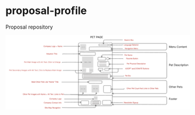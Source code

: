# proposal-profile
Proposal repository

![Paws and Whiskers Rescue Proposal Wireframe](ProposalWireframe.png)